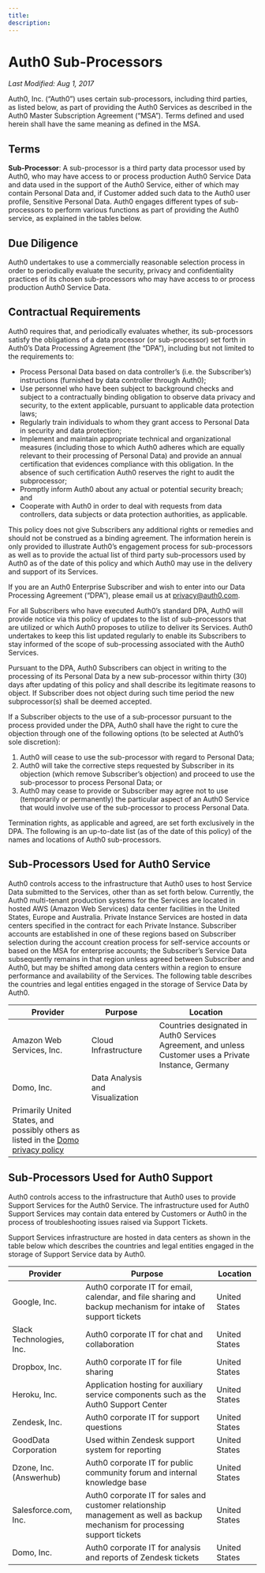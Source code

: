 ```yaml
---
title:
description:
---
```

# Auth0 Sub-Processors

*Last Modified: Aug 1, 2017*

Auth0, Inc. (“Auth0”) uses certain sub-processors, including third parties, as listed below, as part of providing the Auth0 Services as described in the Auth0 Master Subscription Agreement (“MSA”). Terms defined and used herein shall have the same meaning as defined in the MSA.

## Terms

**Sub-Processor**: A sub-processor is a third party data processor used by Auth0, who may have access to or process production Auth0 Service Data and data used in the support of the Auth0 Service, either of which may contain Personal Data and, if Customer added such data to the Auth0 user profile, Sensitive Personal Data. Auth0 engages different types of sub-processors to perform various functions as part of providing the Auth0 service, as explained in the tables below. 

## Due Diligence

Auth0 undertakes to use a commercially reasonable selection process in order to periodically evaluate the security, privacy and confidentiality practices of its chosen sub-processors who may have access to or process production Auth0 Service Data.

## Contractual Requirements

Auth0 requires that, and periodically evaluates whether, its sub-processors satisfy the obligations of a data processor (or sub-processor) set forth in Auth0’s Data Processing Agreement (the “DPA”), including but not limited to the requirements to:

* Process Personal Data based on data controller’s (i.e. the Subscriber’s) instructions (furnished by data controller through Auth0);
* Use personnel who have been subject to background checks and subject to a contractually binding obligation to observe data privacy and security, to the extent applicable, pursuant to applicable data protection laws;
* Regularly train individuals to whom they grant access to Personal Data in security and data protection;
* Implement and maintain appropriate technical and organizational measures (including those to which Auth0 adheres which are equally relevant to their processing of Personal Data) and provide an annual certification that evidences compliance with this obligation. In the absence of such certification Auth0 reserves the right to audit the subprocessor;
* Promptly inform Auth0 about any actual or potential security breach; and
* Cooperate with Auth0 in order to deal with requests from data controllers, data subjects or data protection authorities, as applicable.

This policy does not give Subscribers any additional rights or remedies and should not be construed as a binding agreement. The information herein is only provided to illustrate Auth0’s engagement process for sub-processors as well as to provide the actual list of third party sub-processors used by Auth0 as of the date of this policy and which Auth0 may use in the delivery and support of its Services.

If you are an Auth0 Enterprise Subscriber and wish to enter into our Data Processing Agreement (“DPA”), please email us at privacy@auth0.com.

For all Subscribers who have executed Auth0’s standard DPA, Auth0 will provide notice via this policy of updates to the list of sub-processors that are utilized or which Auth0 proposes to utilize to deliver its Services. Auth0 undertakes to keep this list updated regularly to enable its Subscribers to stay informed of the scope of sub-processing associated with the Auth0 Services.

Pursuant to the DPA, Auth0 Subscribers can object in writing to the processing of its Personal Data by a new sub-processor within thirty (30) days after updating of this policy and shall describe its legitimate reasons to object. If Subscriber does not object during such time period the new subprocessor(s) shall be deemed accepted.

If a Subscriber objects to the use of a sub-processor pursuant to the process provided under the DPA, Auth0 shall have the right to cure the objection through one of the following options (to be selected at Auth0’s sole discretion):

1. Auth0 will cease to use the sub-processor with regard to Personal Data;
2. Auth0 will take the corrective steps requested by Subscriber in its objection (which remove Subscriber’s objection) and proceed to use the sub-processor to process Personal Data; or
3. Auth0 may cease to provide or Subscriber may agree not to use (temporarily or permanently) the particular aspect of an Auth0 Service that would involve use of the sub-processor to process Personal Data.

Termination rights, as applicable and agreed, are set forth exclusively in the DPA.
The following is an up-to-date list (as of the date of this policy) of the names and locations of Auth0 sub-processors.

## Sub-Processors Used for Auth0 Service

Auth0 controls access to the infrastructure that Auth0 uses to host Service Data submitted to the Services, other than as set forth below. Currently, the Auth0 multi-tenant production systems for the Services are located in hosted AWS (Amazon Web Services) data center facilities in the United States, Europe and Australia. Private Instance Services are hosted in data centers specified in the contract for each Private Instance. Subscriber accounts are established in one of these regions based on Subscriber selection during the account creation process for self-service accounts or based on the MSA for enterprise accounts; the Subscriber’s Service Data subsequently remains in that region unless agreed between Subscriber and Auth0, but may be shifted among data centers within a region to ensure performance and availability of the Services. The following table describes the countries and legal entities engaged in the storage of Service Data by Auth0.

| Provider | Purpose | Location |
| - | - | - |
| Amazon Web Services, Inc. | Cloud Infrastructure | Countries designated in Auth0 Services Agreement, and unless Customer uses a Private Instance, Germany |
| Domo, Inc. | Data Analysis and Visualization | 
Primarily United States, and possibly others as listed in the [Domo privacy policy](https://www.domo.com/company/privacy-policy) |

## Sub-Processors Used for Auth0 Support

Auth0 controls access to the infrastructure that Auth0 uses to provide Support Services for the Auth0 Service. The infrastructure used for Auth0 Support Services may contain data entered by Customers or Auth0 in the process of troubleshooting issues raised via Support Tickets.

Support Services infrastructure are hosted in data centers as shown in the table below which describes the countries and legal entities engaged in the storage of Support Service data by Auth0.

| Provider | Purpose | Location |
| - | - | - |
| Google, Inc. | Auth0 corporate IT for email, calendar, and file sharing and backup mechanism for intake of support tickets | United States |
| Slack Technologies, Inc. | Auth0 corporate IT for chat and collaboration | United States |
| Dropbox, Inc. | Auth0 corporate IT for file sharing | United States |
| Heroku, Inc. | Application hosting for auxiliary service components such as the Auth0 Support Center | United States |
| Zendesk, Inc. | Auth0 corporate IT for support questions | United States |
| GoodData Corporation | Used within Zendesk support system for reporting | United States |
| Dzone, Inc. (Answerhub) | Auth0 corporate IT for public community forum and internal knowledge base | United States |
| Salesforce.com, Inc. | Auth0 corporate IT for sales and customer relationship management as well as backup mechanism for processing support tickets | United States |
| Domo, Inc. | Auth0 corporate IT for analysis and reports of Zendesk tickets | United States |